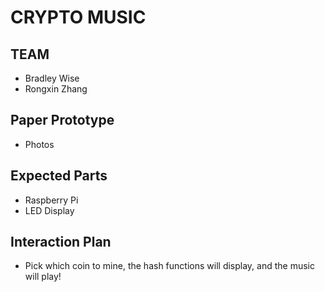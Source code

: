 # CRYPTO MUSIC 

## TEAM
- Bradley Wise
- Rongxin Zhang

## Paper Prototype
- Photos

## Expected Parts
- Raspberry Pi
- LED Display

## Interaction Plan
- Pick which coin to mine, the hash functions will display, and the music will play!
